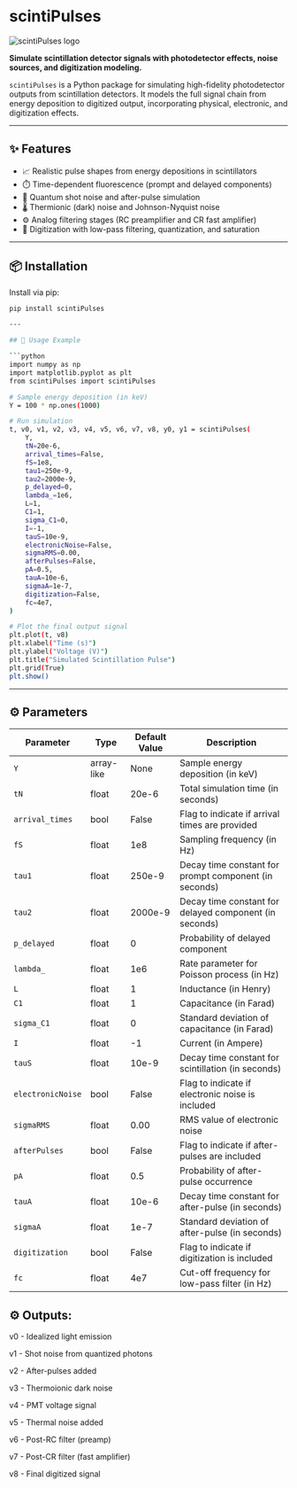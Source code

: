 # scintiPulses

![scintiPulses logo](scintiPulses_logo.png)

**Simulate scintillation detector signals with photodetector effects, noise sources, and digitization modeling.**

`scintiPulses` is a Python package for simulating high-fidelity photodetector outputs from scintillation detectors. It models the full signal chain from energy deposition to digitized output, incorporating physical, electronic, and digitization effects.

---

## ✨ Features

- 📈 Realistic pulse shapes from energy depositions in scintillators  
- ⏱️ Time-dependent fluorescence (prompt and delayed components)  
- 🔬 Quantum shot noise and after-pulse simulation  
- 🌡️ Thermionic (dark) noise and Johnson-Nyquist noise  
- ⚙️ Analog filtering stages (RC preamplifier and CR fast amplifier)  
- 🧮 Digitization with low-pass filtering, quantization, and saturation

---

## 📦 Installation

Install via pip:

```bash
pip install scintiPulses

---

## 🚀 Usage Example

```python
import numpy as np
import matplotlib.pyplot as plt
from scintiPulses import scintiPulses

# Sample energy deposition (in keV)
Y = 100 * np.ones(1000)

# Run simulation
t, v0, v1, v2, v3, v4, v5, v6, v7, v8, y0, y1 = scintiPulses(
    Y,
    tN=20e-6,
    arrival_times=False,
    fS=1e8,
    tau1=250e-9,
    tau2=2000e-9,
    p_delayed=0,
    lambda_=1e6,
    L=1,
    C1=1,
    sigma_C1=0,
    I=-1,
    tauS=10e-9,
    electronicNoise=False,
    sigmaRMS=0.00,
    afterPulses=False,
    pA=0.5,
    tauA=10e-6,
    sigmaA=1e-7,
    digitization=False,
    fc=4e7,
)

# Plot the final output signal
plt.plot(t, v8)
plt.xlabel("Time (s)")
plt.ylabel("Voltage (V)")
plt.title("Simulated Scintillation Pulse")
plt.grid(True)
plt.show()
```

---

## ⚙️ Parameters

| Parameter         | Type        | Default Value | Description                                                  |
|------------------|-------------|----------------|--------------------------------------------------------------|
| `Y`              | array-like  | None           | Sample energy deposition (in keV)                            |
| `tN`             | float       | 20e-6          | Total simulation time (in seconds)                           |
| `arrival_times`  | bool        | False          | Flag to indicate if arrival times are provided               |
| `fS`             | float       | 1e8            | Sampling frequency (in Hz)                                   |
| `tau1`           | float       | 250e-9         | Decay time constant for prompt component (in seconds)        |
| `tau2`           | float       | 2000e-9        | Decay time constant for delayed component (in seconds)       |
| `p_delayed`      | float       | 0              | Probability of delayed component                             |
| `lambda_`        | float       | 1e6            | Rate parameter for Poisson process (in Hz)                   |
| `L`              | float       | 1              | Inductance (in Henry)                                        |
| `C1`             | float       | 1              | Capacitance (in Farad)                                       |
| `sigma_C1`       | float       | 0              | Standard deviation of capacitance (in Farad)                 |
| `I`              | float       | -1             | Current (in Ampere)                                          |
| `tauS`           | float       | 10e-9          | Decay time constant for scintillation (in seconds)           |
| `electronicNoise`| bool        | False          | Flag to indicate if electronic noise is included             |
| `sigmaRMS`       | float       | 0.00           | RMS value of electronic noise                                |
| `afterPulses`    | bool        | False          | Flag to indicate if after-pulses are included                |
| `pA`             | float       | 0.5            | Probability of after-pulse occurrence                        |
| `tauA`           | float       | 10e-6          | Decay time constant for after-pulse (in seconds)             |
| `sigmaA`         | float       | 1e-7           | Standard deviation of after-pulse (in seconds)               |
| `digitization`   | bool        | False          | Flag to indicate if digitization is included                 |
| `fc`             | float       | 4e7            | Cut-off frequency for low-pass filter (in Hz)                |

## ⚙️ Outputs:

v0 - Idealized light emission

v1 - Shot noise from quantized photons

v2 - After-pulses added

v3 - Thermoionic dark noise

v4 - PMT voltage signal

v5 - Thermal noise added

v6 - Post-RC filter (preamp)

v7 - Post-CR filter (fast amplifier)

v8 - Final digitized signal
